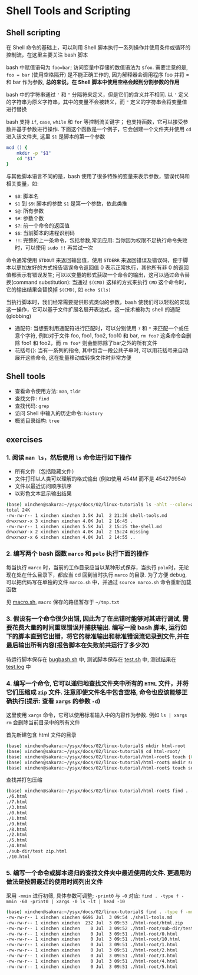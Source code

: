 # Shell Tools and Scripting
## Shell scripting
在 Shell 命令的基础上，可以利用 Shell 脚本执行一系列操作并使用条件或循环的控制流，在这里主要关注 bash 脚本

bash 中赋值语句为 `foo=bar`; 访问变量中存储的数值语法为 `$foo`. 需要注意的是, `foo = bar` (使用空格隔开) 是不能正确工作的, 因为解释器会调用程序 foo 并将 = 和 bar 作为参数, **总的来说，在 Shell 脚本中使用空格会起到分割参数的作用**

bash 中的字符串通过 `'` 和 `"` 分隔符来定义，但是它们的含义并不相同. 以 `'` 定义的字符串为原义字符串，其中的变量不会被转义，而 `"` 定义的字符串会将变量值进行替换

bash 支持 `if`, `case`, `while` 和 `for` 等控制流关键字； 也支持函数，它可以接受参数并基于参数进行操作. 下面这个函数是一个例子，它会创建一个文件夹并使用 `cd` 进入该文件夹, 这里 `$1` 是脚本的第一个参数

```sh
mcd () {
    mkdir -p "$1"
    cd "$1"
}
```

与其他脚本语言不同的是，bash 使用了很多特殊的变量来表示参数，错误代码和相关变量，如:

- `$0`: 脚本名
- `$1` 到 `$9`: 脚本的参数 `$1` 是第一个参数，依此类推
- `$@`: 所有参数
- `$#`: 参数个数
- `$?`: 前一个命令的返回值
- `$$`: 当前脚本的进程识别码
- `!!`: 完整的上一条命令，包括参数,常见应用: 当你因为权限不足执行命令失败时，可以使用 `sudo !!` 再尝试一次

命令通常使用 `STDOUT` 来返回输出值，使用 `STDERR` 来返回错误及错误码，便于脚本以更加友好的方式报告错误命令返回值 0 表示正常执行，其他所有非 0 的返回值都表示有错误发生; 可以以变量的形式获取一个命令的输出，这可以通过命令替换(command substitution): 当通过 `$(CMD)` 这样的方式来执行 `CMD` 这个命令时，它的输出结果会替换掉 `$(CMD)`, 如 `echo $(ls)`

当执行脚本时，我们经常需要提供形式类似的参数，bash 使我们可以轻松的实现这一操作，它可以基于文件扩展名展开表达式。这一技术被称为 shell 的通配(globbing)

- 通配符: 当想要利用通配符进行匹配时，可以分别使用 `?` 和 `*` 来匹配一个或任意个字符, 例如对于文件 foo, foo1, foo2, foo10 和 bar, `rm foo?` 这条命令会删除 foo1 和 foo2，而 `rm foo*` 则会删除除了bar之外的所有文件
- 花括号{}: 当有一系列的指令, 其中包含一段公共子串时, 可以用花括号来自动展开这些命令, 这在批量移动或转换文件时非常方便

## Shell tools
- 查看命令使用方法: `man`, `tldr`
- 查找文件: `find`
- 查找代码: `grep` 
- 访问 Shell 中输入的历史命令: `history`
- 概览目录结构: `tree`

## exercises
### 1. 阅读 `man ls`，然后使用 `ls` 命令进行如下操作
- 所有文件（包括隐藏文件）
- 文件打印以人类可以理解的格式输出 (例如使用 454M 而不是 454279954)
- 文件以最近访问顺序排序
- 以彩色文本显示输出结果

```sh
(base) xinchen@sakura:~/ysyx/docs/02/linux-tutorial$ ls -ahlt --color=auto
total 24K
-rw-rw-r-- 1 xinchen xinchen 3.5K Jul  2 21:36 shell-tools.md
drwxrwxr-x 3 xinchen xinchen 4.0K Jul  2 16:45 .
-rw-rw-r-- 1 xinchen xinchen 5.5K Jul  2 15:25 the-shell.md
drwxrwxr-x 2 xinchen xinchen 4.0K Jul  2 15:24 missing
drwxrwxr-x 6 xinchen xinchen 4.0K Jul  2 14:55 ..
```

### 2. 编写两个 bash 函数 `marco` 和 `polo` 执行下面的操作
每当执行 `marco` 时，当前的工作目录应当以某种形式保存，当执行 `polo`时，无论现在处在什么目录下，都应当 cd 回到当时执行 `marco` 的目录. 为了方便 debug, 可以把代码写在单独的文件 `marco.sh` 中，并通过 `source marco.sh` 命令重新加载函数

见 [macro.sh](./macro.sh), `macro` 保存的路径暂存于 `~/tmp.txt`

### 3. 假设有一个命令很少出错, 因此为了在出错时能够对其进行调试, 需要花费大量的时间重现错误并捕获输出. 编写一段 bash 脚本, 运行如下的脚本直到它出错，将它的标准输出和标准错误流记录到文件,并在最后输出所有内容(报告脚本在失败前共运行了多少次)
待运行脚本保存在 [bugbash.sh](./bugbash.sh) 中, 测试脚本保存在 [test.sh](./test.sh) 中, 测试结果在 [test.log](./test.log) 中

### 4. 编写一个命令, 它可以递归地查找文件夹中所有的 `HTML` 文件，并将它们压缩成 `zip` 文件. 注意即使文件名中包含空格, 命令也应该能够正确执行(提示: 查看 `xargs` 的参数 `-d`)
这里使用 `xargs` 命令，它可以使用标准输入中的内容作为参数. 例如 `ls | xargs rm` 会删除当前目录中的所有文件

首先新建包含 html 文件的目录

```sh
(base) xinchen@sakura:~/ysyx/docs/02/linux-tutorial$ mkdir html-root
(base) xinchen@sakura:~/ysyx/docs/02/linux-tutorial$ cd html-root/
(base) xinchen@sakura:~/ysyx/docs/02/linux-tutorial/html-root$ touch {0..10}.html
(base) xinchen@sakura:~/ysyx/docs/02/linux-tutorial/html-root$ mkdir sub-dir
(base) xinchen@sakura:~/ysyx/docs/02/linux-tutorial/html-root$ touch sub-dir/"test zip.html"
```

查找并打包压缩

```sh
(base) xinchen@sakura:~/ysyx/docs/02/linux-tutorial/html-root$ find . -type f -name "*.html" | xargs -d "\n" tar -cvzf html.zip
./6.html
./7.html
./3.html
./0.html
./1.html
./9.html
./8.html
./2.html
./5.html
./4.html
./sub-dir/test zip.html
./10.html
```

### 5. 编写一个命令或脚本递归的查找文件夹中最近使用的文件. 更通用的做法是按照最近的使用时间列出文件

采用 `-mmin` 进行初筛, 具体参数可调整; `-print0` 与 `-0` 对应: `find . -type f -mmin -60 -print0 | xargs -0 ls -lt | head -10`

```sh
(base) xinchen@sakura:~/ysyx/docs/02/linux-tutorial$ find . -type f -mmin -60 -print0 | xargs -0 ls -lt | head -10
-rw-rw-r-- 1 xinchen xinchen 6696 Jul  3 09:54 ./shell-tools.md
-rw-rw-r-- 1 xinchen xinchen  232 Jul  3 09:53 ./html-root/html.zip
-rw-rw-r-- 1 xinchen xinchen    0 Jul  3 09:52 ./html-root/sub-dir/test zip.html
-rw-rw-r-- 1 xinchen xinchen    0 Jul  3 09:51 ./html-root/0.html
-rw-rw-r-- 1 xinchen xinchen    0 Jul  3 09:51 ./html-root/10.html
-rw-rw-r-- 1 xinchen xinchen    0 Jul  3 09:51 ./html-root/1.html
-rw-rw-r-- 1 xinchen xinchen    0 Jul  3 09:51 ./html-root/2.html
-rw-rw-r-- 1 xinchen xinchen    0 Jul  3 09:51 ./html-root/3.html
-rw-rw-r-- 1 xinchen xinchen    0 Jul  3 09:51 ./html-root/4.html
-rw-rw-r-- 1 xinchen xinchen    0 Jul  3 09:51 ./html-root/5.html
```